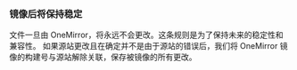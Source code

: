 ### 镜像后将保持稳定
文件一旦由 OneMirror，将永远不会更改。这条规则是为了保持未来的稳定性和兼容性。 如果源站更改且在确定并不是由于源站的错误后，我们将 OneMirror 镜像的构建号与源站解除关联，保存被镜像的所有更改。